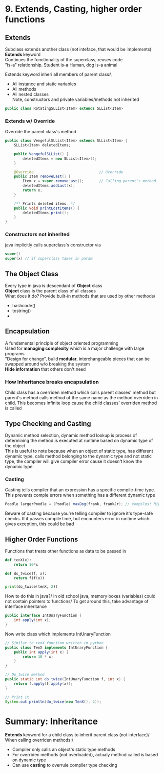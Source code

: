 # 9. Extends, Casting, higher order functions

## Extends
Subclass extends another class (not inteface, that would be implements)\
**Extends** keyword\
Continues the functionality of the superclass, reuses code\
"is-a" relationship. Student is-a Human, dog is-a animal

Extends keyword inheri all members of parent class:\
- All instance and static variables
- All methods
- All nested classes\
Note, constructors and private variables/methods not inherited

```java
public class RotatingSLList<Item> extends SLList<Item>
```

### Extends w/ Override
Override the parent class's method

```java
public class VengefulSLList<Item> extends SLList<Item> {
    SLList<Item> deletedItems;

    public VengefulSLList() {
        deletedItems = new SLList<Item>();
    }

    @Override                              // Override
    public Item removeLast() {
        Item x = super.removeLast();       // Calling parent's method 
        deletedItems.addLast(x);
        return x;
    }

    /** Prints deleted items. */
    public void printLostItems() {
        deletedItems.print();
    }
}

```

### Constructors not inherited
java implicitly calls superclass's constructor via 
```java
super()
super(x) // if superclass takes in param
```


## The Object Class
Every type in java is descendant of **Object** class\
**Object** class is the parent class of all classes\
What does it do? Provide built-in methods that are used by other methods\
- hashcode()
- tostring()
- 

## Encapsulation
A fundamental principle of object oriented programming\
Used for **managing complexity** which is a major challenge with large programs\
"Design for change", build **modular**, interchangeable pieces that can be swapped around w/o breaking the system\
**Hide information** that others don't need

### How Inheritance breaks encapsulation
Child class has a overriden method which calls parent classes' method but parent's method calls method of the same name as the method overriden in child. This becomes infinite loop cause the child classes' overriden method is called

## Type Checking and Casting
Dynamic method selection, dynamic method lookup is process of determining the method is executed at runtime based on dynamic type of the object\
This is useful to note because when an object of static type, has different dynamic type, calls method belonging to the dynamic type and not static type, the compiler will give compiler error cause it doesn't know the dynamic type

### Casting
Casting tells compiler that an expression has a specific compile-time type. This prevents comple errors when something has a different dynamic type

```java
Poodle largerPoodle = (Poodle) maxDog(frank, frankJr); // compiles! Right hand side has compile-time type Poodle after casting
```

Beware of casting because you're telling compiler to ignore it's type-safe checks. If it passes compile time, but encounters error in runtime which gives exception, this could be bad

## Higher Order Functions
Functions that treats other functions as data to be passed in

```python
def tenX(x):
    return 10*x

def do_twice(f, x):
    return f(f(x))

print(do_twice(tenX, 2))
```

How to do this in java?/
In old school java, memory boxes (variables) could not contain pointers to functions/
To get around this, take advantage of interface inheritance

```java
public interface IntUnaryFunction {
    int apply(int x);
}
```

Now write class which implements IntUnaryFunction
```java
// Similar to tenX function written in python
public class TenX implements IntUnaryFunction {
    public int apply(int x) {
        return 10 * x;
    }
}
```

```java
// Do_twice method
public static int do_twice(IntUnaryFunction f, int x) {
    return f.apply(f.apply(x));
}
```

```java
// Print it
System.out.println(do_twice(new TenX(), 2));
```


# Summary: Inheritance
**Extends** keyword for a child class to inherit parent class (not interface)/
When calling overriden methods:/
- Compiler only calls an object's static type methods
- For overriden methods (not overloaded), actualy method called is based on dynamic type
- Can use **casting** to overrule compiler type checking


